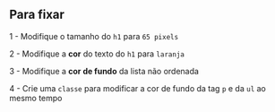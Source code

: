 ## Para fixar

1 - Modifique o tamanho do `h1` para `65 pixels`

2 - Modifique a **cor** do texto do `h1` para `laranja`

3 - Modifique a **cor de fundo** da lista não ordenada

4 - Crie uma `classe` para modificar a cor de fundo da tag `p` e da `ul` ao mesmo tempo